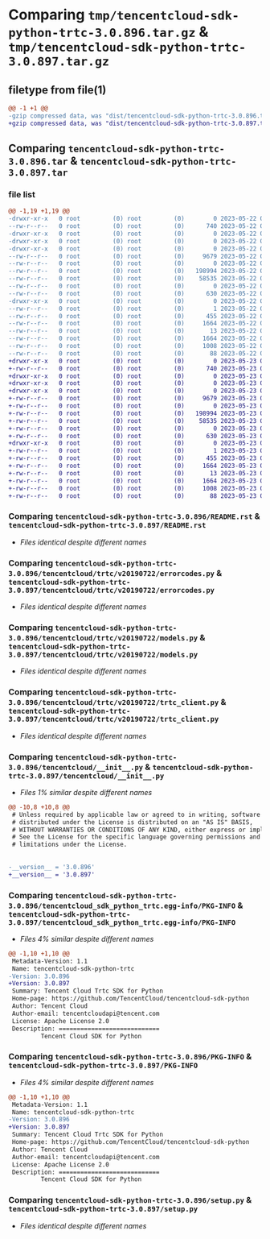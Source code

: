 # Comparing `tmp/tencentcloud-sdk-python-trtc-3.0.896.tar.gz` & `tmp/tencentcloud-sdk-python-trtc-3.0.897.tar.gz`

## filetype from file(1)

```diff
@@ -1 +1 @@
-gzip compressed data, was "dist/tencentcloud-sdk-python-trtc-3.0.896.tar", last modified: Mon May 22 00:36:20 2023, max compression
+gzip compressed data, was "dist/tencentcloud-sdk-python-trtc-3.0.897.tar", last modified: Tue May 23 02:35:00 2023, max compression
```

## Comparing `tencentcloud-sdk-python-trtc-3.0.896.tar` & `tencentcloud-sdk-python-trtc-3.0.897.tar`

### file list

```diff
@@ -1,19 +1,19 @@
-drwxr-xr-x   0 root         (0) root         (0)        0 2023-05-22 00:36:20.000000 tencentcloud-sdk-python-trtc-3.0.896/
--rw-r--r--   0 root         (0) root         (0)      740 2023-05-22 00:36:20.000000 tencentcloud-sdk-python-trtc-3.0.896/README.rst
-drwxr-xr-x   0 root         (0) root         (0)        0 2023-05-22 00:36:20.000000 tencentcloud-sdk-python-trtc-3.0.896/tencentcloud/
-drwxr-xr-x   0 root         (0) root         (0)        0 2023-05-22 00:36:20.000000 tencentcloud-sdk-python-trtc-3.0.896/tencentcloud/trtc/
-drwxr-xr-x   0 root         (0) root         (0)        0 2023-05-22 00:36:20.000000 tencentcloud-sdk-python-trtc-3.0.896/tencentcloud/trtc/v20190722/
--rw-r--r--   0 root         (0) root         (0)     9679 2023-05-22 00:36:20.000000 tencentcloud-sdk-python-trtc-3.0.896/tencentcloud/trtc/v20190722/errorcodes.py
--rw-r--r--   0 root         (0) root         (0)        0 2023-05-22 00:36:20.000000 tencentcloud-sdk-python-trtc-3.0.896/tencentcloud/trtc/v20190722/__init__.py
--rw-r--r--   0 root         (0) root         (0)   198994 2023-05-22 00:36:20.000000 tencentcloud-sdk-python-trtc-3.0.896/tencentcloud/trtc/v20190722/models.py
--rw-r--r--   0 root         (0) root         (0)    58535 2023-05-22 00:36:20.000000 tencentcloud-sdk-python-trtc-3.0.896/tencentcloud/trtc/v20190722/trtc_client.py
--rw-r--r--   0 root         (0) root         (0)        0 2023-05-22 00:36:20.000000 tencentcloud-sdk-python-trtc-3.0.896/tencentcloud/trtc/__init__.py
--rw-r--r--   0 root         (0) root         (0)      630 2023-05-22 00:36:20.000000 tencentcloud-sdk-python-trtc-3.0.896/tencentcloud/__init__.py
-drwxr-xr-x   0 root         (0) root         (0)        0 2023-05-22 00:36:20.000000 tencentcloud-sdk-python-trtc-3.0.896/tencentcloud_sdk_python_trtc.egg-info/
--rw-r--r--   0 root         (0) root         (0)        1 2023-05-22 00:36:20.000000 tencentcloud-sdk-python-trtc-3.0.896/tencentcloud_sdk_python_trtc.egg-info/dependency_links.txt
--rw-r--r--   0 root         (0) root         (0)      455 2023-05-22 00:36:20.000000 tencentcloud-sdk-python-trtc-3.0.896/tencentcloud_sdk_python_trtc.egg-info/SOURCES.txt
--rw-r--r--   0 root         (0) root         (0)     1664 2023-05-22 00:36:20.000000 tencentcloud-sdk-python-trtc-3.0.896/tencentcloud_sdk_python_trtc.egg-info/PKG-INFO
--rw-r--r--   0 root         (0) root         (0)       13 2023-05-22 00:36:20.000000 tencentcloud-sdk-python-trtc-3.0.896/tencentcloud_sdk_python_trtc.egg-info/top_level.txt
--rw-r--r--   0 root         (0) root         (0)     1664 2023-05-22 00:36:20.000000 tencentcloud-sdk-python-trtc-3.0.896/PKG-INFO
--rw-r--r--   0 root         (0) root         (0)     1008 2023-05-22 00:36:20.000000 tencentcloud-sdk-python-trtc-3.0.896/setup.py
--rw-r--r--   0 root         (0) root         (0)       88 2023-05-22 00:36:20.000000 tencentcloud-sdk-python-trtc-3.0.896/setup.cfg
+drwxr-xr-x   0 root         (0) root         (0)        0 2023-05-23 02:35:00.000000 tencentcloud-sdk-python-trtc-3.0.897/
+-rw-r--r--   0 root         (0) root         (0)      740 2023-05-23 02:35:00.000000 tencentcloud-sdk-python-trtc-3.0.897/README.rst
+drwxr-xr-x   0 root         (0) root         (0)        0 2023-05-23 02:35:00.000000 tencentcloud-sdk-python-trtc-3.0.897/tencentcloud/
+drwxr-xr-x   0 root         (0) root         (0)        0 2023-05-23 02:35:00.000000 tencentcloud-sdk-python-trtc-3.0.897/tencentcloud/trtc/
+drwxr-xr-x   0 root         (0) root         (0)        0 2023-05-23 02:35:00.000000 tencentcloud-sdk-python-trtc-3.0.897/tencentcloud/trtc/v20190722/
+-rw-r--r--   0 root         (0) root         (0)     9679 2023-05-23 02:35:00.000000 tencentcloud-sdk-python-trtc-3.0.897/tencentcloud/trtc/v20190722/errorcodes.py
+-rw-r--r--   0 root         (0) root         (0)        0 2023-05-23 02:35:00.000000 tencentcloud-sdk-python-trtc-3.0.897/tencentcloud/trtc/v20190722/__init__.py
+-rw-r--r--   0 root         (0) root         (0)   198994 2023-05-23 02:35:00.000000 tencentcloud-sdk-python-trtc-3.0.897/tencentcloud/trtc/v20190722/models.py
+-rw-r--r--   0 root         (0) root         (0)    58535 2023-05-23 02:35:00.000000 tencentcloud-sdk-python-trtc-3.0.897/tencentcloud/trtc/v20190722/trtc_client.py
+-rw-r--r--   0 root         (0) root         (0)        0 2023-05-23 02:35:00.000000 tencentcloud-sdk-python-trtc-3.0.897/tencentcloud/trtc/__init__.py
+-rw-r--r--   0 root         (0) root         (0)      630 2023-05-23 02:35:00.000000 tencentcloud-sdk-python-trtc-3.0.897/tencentcloud/__init__.py
+drwxr-xr-x   0 root         (0) root         (0)        0 2023-05-23 02:35:00.000000 tencentcloud-sdk-python-trtc-3.0.897/tencentcloud_sdk_python_trtc.egg-info/
+-rw-r--r--   0 root         (0) root         (0)        1 2023-05-23 02:35:00.000000 tencentcloud-sdk-python-trtc-3.0.897/tencentcloud_sdk_python_trtc.egg-info/dependency_links.txt
+-rw-r--r--   0 root         (0) root         (0)      455 2023-05-23 02:35:00.000000 tencentcloud-sdk-python-trtc-3.0.897/tencentcloud_sdk_python_trtc.egg-info/SOURCES.txt
+-rw-r--r--   0 root         (0) root         (0)     1664 2023-05-23 02:35:00.000000 tencentcloud-sdk-python-trtc-3.0.897/tencentcloud_sdk_python_trtc.egg-info/PKG-INFO
+-rw-r--r--   0 root         (0) root         (0)       13 2023-05-23 02:35:00.000000 tencentcloud-sdk-python-trtc-3.0.897/tencentcloud_sdk_python_trtc.egg-info/top_level.txt
+-rw-r--r--   0 root         (0) root         (0)     1664 2023-05-23 02:35:00.000000 tencentcloud-sdk-python-trtc-3.0.897/PKG-INFO
+-rw-r--r--   0 root         (0) root         (0)     1008 2023-05-23 02:35:00.000000 tencentcloud-sdk-python-trtc-3.0.897/setup.py
+-rw-r--r--   0 root         (0) root         (0)       88 2023-05-23 02:35:00.000000 tencentcloud-sdk-python-trtc-3.0.897/setup.cfg
```

### Comparing `tencentcloud-sdk-python-trtc-3.0.896/README.rst` & `tencentcloud-sdk-python-trtc-3.0.897/README.rst`

 * *Files identical despite different names*

### Comparing `tencentcloud-sdk-python-trtc-3.0.896/tencentcloud/trtc/v20190722/errorcodes.py` & `tencentcloud-sdk-python-trtc-3.0.897/tencentcloud/trtc/v20190722/errorcodes.py`

 * *Files identical despite different names*

### Comparing `tencentcloud-sdk-python-trtc-3.0.896/tencentcloud/trtc/v20190722/models.py` & `tencentcloud-sdk-python-trtc-3.0.897/tencentcloud/trtc/v20190722/models.py`

 * *Files identical despite different names*

### Comparing `tencentcloud-sdk-python-trtc-3.0.896/tencentcloud/trtc/v20190722/trtc_client.py` & `tencentcloud-sdk-python-trtc-3.0.897/tencentcloud/trtc/v20190722/trtc_client.py`

 * *Files identical despite different names*

### Comparing `tencentcloud-sdk-python-trtc-3.0.896/tencentcloud/__init__.py` & `tencentcloud-sdk-python-trtc-3.0.897/tencentcloud/__init__.py`

 * *Files 1% similar despite different names*

```diff
@@ -10,8 +10,8 @@
 # Unless required by applicable law or agreed to in writing, software
 # distributed under the License is distributed on an "AS IS" BASIS,
 # WITHOUT WARRANTIES OR CONDITIONS OF ANY KIND, either express or implied.
 # See the License for the specific language governing permissions and
 # limitations under the License.
 
 
-__version__ = '3.0.896'
+__version__ = '3.0.897'
```

### Comparing `tencentcloud-sdk-python-trtc-3.0.896/tencentcloud_sdk_python_trtc.egg-info/PKG-INFO` & `tencentcloud-sdk-python-trtc-3.0.897/tencentcloud_sdk_python_trtc.egg-info/PKG-INFO`

 * *Files 4% similar despite different names*

```diff
@@ -1,10 +1,10 @@
 Metadata-Version: 1.1
 Name: tencentcloud-sdk-python-trtc
-Version: 3.0.896
+Version: 3.0.897
 Summary: Tencent Cloud Trtc SDK for Python
 Home-page: https://github.com/TencentCloud/tencentcloud-sdk-python
 Author: Tencent Cloud
 Author-email: tencentcloudapi@tencent.com
 License: Apache License 2.0
 Description: ============================
         Tencent Cloud SDK for Python
```

### Comparing `tencentcloud-sdk-python-trtc-3.0.896/PKG-INFO` & `tencentcloud-sdk-python-trtc-3.0.897/PKG-INFO`

 * *Files 4% similar despite different names*

```diff
@@ -1,10 +1,10 @@
 Metadata-Version: 1.1
 Name: tencentcloud-sdk-python-trtc
-Version: 3.0.896
+Version: 3.0.897
 Summary: Tencent Cloud Trtc SDK for Python
 Home-page: https://github.com/TencentCloud/tencentcloud-sdk-python
 Author: Tencent Cloud
 Author-email: tencentcloudapi@tencent.com
 License: Apache License 2.0
 Description: ============================
         Tencent Cloud SDK for Python
```

### Comparing `tencentcloud-sdk-python-trtc-3.0.896/setup.py` & `tencentcloud-sdk-python-trtc-3.0.897/setup.py`

 * *Files identical despite different names*

